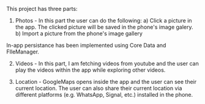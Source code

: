This project has three parts:

1) Photos - In this part the user can do the following:
    a) Click a picture in the app.  The clicked picture will be saved in the phone's image galery.
    b) Import a picture from the phone's image gallery

In-app persistance has been implemented using Core Data and FIleManager.

2) Videos - In this part, I am fetching videos from youtube and the user can play the videos within the app while exploring other videos.

3) Location - GoogleMaps opens inside the app and the user can see their current location. The user can also share their current location via different platforms (e.g. WhatsApp, Signal, etc.) installed in the phone.
